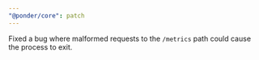 ```yaml
---
"@ponder/core": patch
---
```


Fixed a bug where malformed requests to the `/metrics` path could cause the process to exit.
